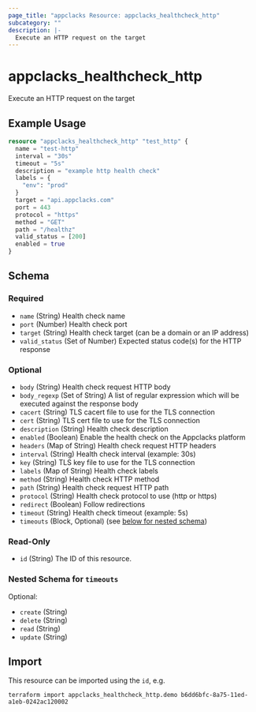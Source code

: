 ```yaml
---
page_title: "appclacks Resource: appclacks_healthcheck_http"
subcategory: ""
description: |-
  Execute an HTTP request on the target
---
```


# appclacks_healthcheck_http

Execute an HTTP request on the target

## Example Usage

```terraform
resource "appclacks_healthcheck_http" "test_http" {
  name = "test-http"
  interval = "30s"
  timeout = "5s"
  description = "example http health check"
  labels = {
    "env": "prod"
  }
  target = "api.appclacks.com"
  port = 443
  protocol = "https"
  method = "GET"
  path = "/healthz"
  valid_status = [200]
  enabled = true
}
```

<!-- schema generated by tfplugindocs -->
## Schema

### Required

- `name` (String) Health check name
- `port` (Number) Health check port
- `target` (String) Health check target (can be a domain or an IP address)
- `valid_status` (Set of Number) Expected status code(s) for the HTTP response

### Optional

- `body` (String) Health check request HTTP body
- `body_regexp` (Set of String) A list of regular expression which will be executed against the response body
- `cacert` (String) TLS cacert file to use for the TLS connection
- `cert` (String) TLS cert file to use for the TLS connection
- `description` (String) Health check description
- `enabled` (Boolean) Enable the health check on the Appclacks platform
- `headers` (Map of String) Health check request HTTP headers
- `interval` (String) Health check interval (example: 30s)
- `key` (String) TLS key file to use for the TLS connection
- `labels` (Map of String) Health check labels
- `method` (String) Health check HTTP method
- `path` (String) Health check request HTTP path
- `protocol` (String) Health check protocol to use (http or https)
- `redirect` (Boolean) Follow redirections
- `timeout` (String) Health check timeout (example: 5s)
- `timeouts` (Block, Optional) (see [below for nested schema](#nestedblock--timeouts))

### Read-Only

- `id` (String) The ID of this resource.

<a id="nestedblock--timeouts"></a>
### Nested Schema for `timeouts`

Optional:

- `create` (String)
- `delete` (String)
- `read` (String)
- `update` (String)

## Import

This resource can be imported using the `id`, e.g.

```shell
terraform import appclacks_healthcheck_http.demo b6dd6bfc-8a75-11ed-a1eb-0242ac120002
```
